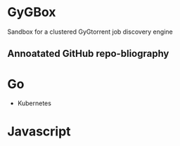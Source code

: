 # GyGBox
Sandbox for a clustered GyGtorrent job discovery engine

## Annoatated GitHub repo-bliography

# Go
- Kubernetes


# Javascript


